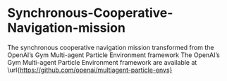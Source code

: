# Synchronous-Cooperative-Navigation-mission
The synchronous cooperative navigation mission transformed from the OpenAI’s Gym Multi-agent Particle Environment framework
The OpenAI’s Gym Multi-agent Particle Environment framework are available at \url{https://github.com/openai/multiagent-particle-envs}
